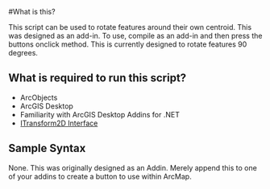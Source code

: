 #What is this?

This script can be used to rotate features around their own centroid.  This was designed as an add-in.  To use, compile as an add-in and then press the buttons onclick method. This is currently designed to rotate features 90 degrees.

## What is required to run this script?

* ArcObjects
* ArcGIS Desktop
* Familiarity with ArcGIS Desktop Addins for .NET
* [ITransform2D Interface](http://resources.arcgis.com/en/help/arcobjects-net/componenthelp/index.html#//002m000003w3000000)

## Sample Syntax

None.  This was originally designed as an Addin.  Merely append this to one of your addins to create a button to use within ArcMap.

